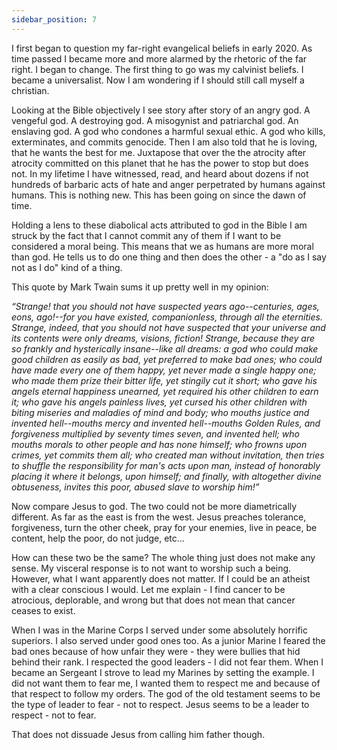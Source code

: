 ```yaml
---
sidebar_position: 7
---
```


I first began to question my far-right evangelical beliefs in early 2020. As time passed I became more and more alarmed by the rhetoric of the far right. I began to change. The first thing to go was my calvinist beliefs. I became a universalist. Now I am wondering if I should still call myself a christian.

Looking at the Bible objectively I see story after story of an angry god. A vengeful god. A destroying god. A misogynist and patriarchal god. An enslaving god. A god who condones a harmful sexual ethic. A god who kills, exterminates, and commits genocide. Then I am also told that he is loving, that he wants the best for me. Juxtapose that over the the atrocity after atrocity committed on this planet that he has the power to stop but does not. In my lifetime I have witnessed, read, and heard about dozens if not hundreds of barbaric acts of hate and anger perpetrated by humans against humans. This is nothing new. This has been going on since the dawn of time.

Holding a lens to these diabolical acts attributed to god in the Bible I am struck by the fact that I cannot commit any of them if I want to be considered a moral being. This means that we as humans are more moral than god. He tells us to do one thing and then does the other - a "do as I say not as I do" kind of a thing.

This quote by Mark Twain sums it up pretty well in my opinion:

_“Strange! that you should not have suspected years ago--centuries, ages, eons, ago!--for you have existed, companionless, through all the eternities. Strange, indeed, that you should not have suspected that your universe and its contents were only dreams, visions, fiction! Strange, because they are so frankly and hysterically insane--like all dreams: a god who could make good children as easily as bad, yet preferred to make bad ones; who could have made every one of them happy, yet never made a single happy one; who made them prize their bitter life, yet stingily cut it short; who gave his angels eternal happiness unearned, yet required his other children to earn it; who gave his angels painless lives, yet cursed his other children with biting miseries and maladies of mind and body; who mouths justice and invented hell--mouths mercy and invented hell--mouths Golden Rules, and forgiveness multiplied by seventy times seven, and invented hell; who mouths morals to other people and has none himself; who frowns upon crimes, yet commits them all; who created man without invitation, then tries to shuffle the responsibility for man's acts upon man, instead of honorably placing it where it belongs, upon himself; and finally, with altogether divine obtuseness, invites this poor, abused slave to worship him!”_

Now compare Jesus to god. The two could not be more diametrically different. As far as the east is from the west. Jesus preaches tolerance, forgiveness, turn the other cheek, pray for your enemies, live in peace, be content, help the poor, do not judge, etc…

How can these two be the same? The whole thing just does not make any sense. My visceral response is to not want to worship such a being. However, what I want apparently does not matter. If I could be an atheist with a clear conscious I would. Let me explain - I find cancer to be atrocious, deplorable, and wrong but that does not mean that cancer ceases to exist.

When I was in the Marine Corps I served under some absolutely horrific superiors. I also served under good ones too. As a junior Marine I feared the bad ones because of how unfair they were - they were bullies that hid behind their rank. I respected the good leaders - I did not fear them. When I became an Sergeant I strove to lead my Marines by setting the example. I did not want them to fear me, I wanted them to respect me and because of that respect to follow my orders. The god of the old testament seems to be the type of leader to fear - not to respect. Jesus seems to be a leader to respect - not to fear.

That does not dissuade Jesus from calling him father though.
